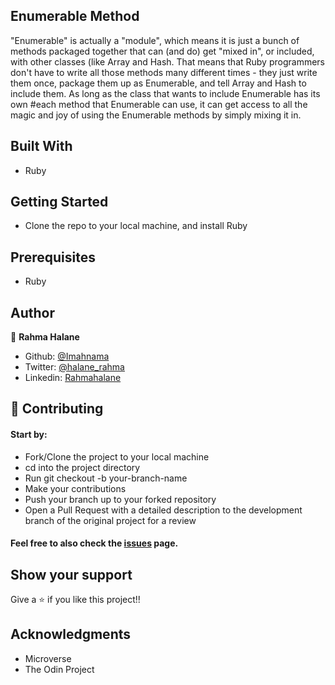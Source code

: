 ## Enumerable Method
"Enumerable" is actually a "module", which means it is just a bunch of methods packaged together that can (and do) get "mixed in", or included, with other classes (like Array and Hash. That means that Ruby programmers don't have to write all those methods many different times - they just write them once, package them up as Enumerable, and tell Array and Hash to include them. As long as the class that wants to include Enumerable has its own #each method that Enumerable can use, it can get access to all the magic and joy of using the Enumerable methods by simply mixing it in.

## Built With
- Ruby

## Getting Started
- Clone the repo to your local machine, and install Ruby

## Prerequisites
- Ruby


## Author

👤 **Rahma Halane**

- Github: [@Imahnama](https://github.com/imahnama)
- Twitter: [@halane_rahma](https://twitter.com/halane_rahma)
- Linkedin: [Rahmahalane](https://linkedin.com/Rahmahalane)

## 🤝 Contributing
#### Start by:

- Fork/Clone the project to your local machine
- cd into the project directory
- Run git checkout -b your-branch-name
- Make your contributions
- Push your branch up to your forked repository
- Open a Pull Request with a detailed description to the development branch of the original project for a review

#### Feel free to also check the [issues](https://github.com/imahnama/Enumarable_Methods/issues) page.

## Show your support
Give a ⭐️ if you like this project!!

## Acknowledgments
- Microverse
- The Odin Project
